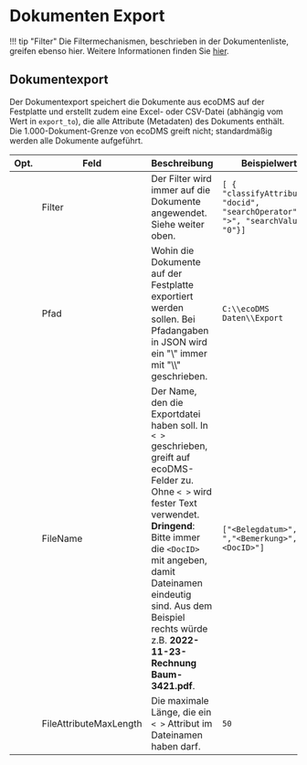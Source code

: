 # Dokumenten Export

!!! tip "Filter"
    Die Filtermechanismen, beschrieben in der Dokumentenliste, greifen ebenso hier. Weitere Informationen finden Sie [hier](003config_doclist.md).

## Dokumentexport

Der Dokumentexport speichert die Dokumente aus ecoDMS auf der Festplatte und erstellt zudem eine Excel- oder CSV-Datei (abhängig vom Wert in ```export_to```), die alle Attribute (Metadaten) des Dokuments enthält. Die 1.000-Dokument-Grenze von ecoDMS greift nicht; standardmäßig werden alle Dokumente aufgeführt.

| Opt. | Feld                | Beschreibung | Beispielwert |
|------|---------------------|--------------|--------------|
|      | Filter              | Der Filter wird immer auf die Dokumente angewendet. Siehe weiter oben. | ```[ { "classifyAttribute": "docid", "searchOperator": ">", "searchValue": "0"}]``` |
|      | Pfad                | Wohin die Dokumente auf der Festplatte exportiert werden sollen. Bei Pfadangaben in JSON wird ein "\\" immer mit "\\\\" geschrieben. | ```C:\\ecoDMS Daten\\Export``` |
|      | FileName            | Der Name, den die Exportdatei haben soll. In ```< >``` geschrieben, greift auf ecoDMS-Felder zu. Ohne ```< >``` wird fester Text verwendet. **Dringend**: Bitte immer die ```<DocID>``` mit angeben, damit Dateinamen eindeutig sind. Aus dem Beispiel rechts würde z.B. **2022-11-23-Rechnung Baum-3421.pdf**. | ```["<Belegdatum>","-","<Bemerkung>","-",<DocID>"]``` |
|      | FileAttributeMaxLength | Die maximale Länge, die ein ```< >``` Attribut im Dateinamen haben darf. | ```50``` |
